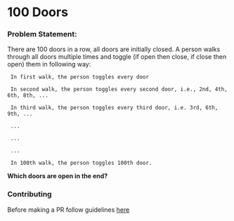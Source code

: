 # 100 Doors
### Problem Statement:
There are 100 doors in a row, all doors are initially closed. A person walks through all doors multiple times and toggle (if open then close, if close then open) them in following way:

     In first walk, the person toggles every door
   
     In second walk, the person toggles every second door, i.e., 2nd, 4th, 6th, 8th, ...
   
     In third walk, the person toggles every third door, i.e. 3rd, 6th, 9th, ...
     
     ...
     
     ...
     
     ...
     
     In 100th walk, the person toggles 100th door.

**Which doors are open in the end?**


### Contributing
Before making a PR follow guidelines [here]( al-go-rithms/CONTRIBUTING.md )
